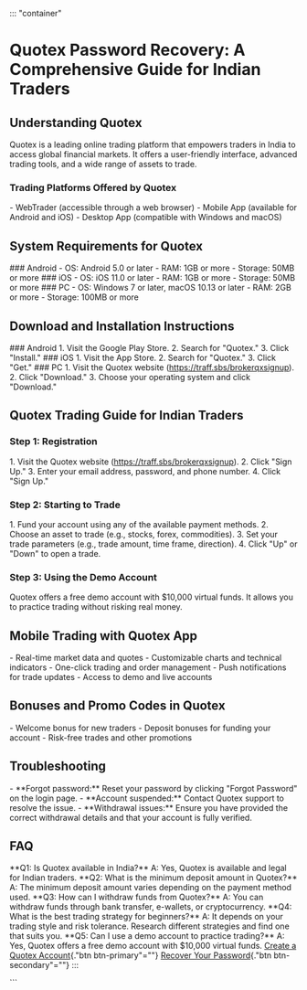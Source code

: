 ::: \"container\"
# Quotex Password Recovery: A Comprehensive Guide for Indian Traders

## Understanding Quotex

Quotex is a leading online trading platform that empowers traders in
India to access global financial markets. It offers a user-friendly
interface, advanced trading tools, and a wide range of assets to trade.

### Trading Platforms Offered by Quotex

\- WebTrader (accessible through a web browser) - Mobile App (available
for Android and iOS) - Desktop App (compatible with Windows and macOS)

## System Requirements for Quotex

\### Android - OS: Android 5.0 or later - RAM: 1GB or more - Storage:
50MB or more \### iOS - OS: iOS 11.0 or later - RAM: 1GB or more -
Storage: 50MB or more \### PC - OS: Windows 7 or later, macOS 10.13 or
later - RAM: 2GB or more - Storage: 100MB or more

## Download and Installation Instructions

\### Android 1. Visit the Google Play Store. 2. Search for
"Quotex." 3. Click "Install." \### iOS 1. Visit the App
Store. 2. Search for "Quotex." 3. Click "Get." \### PC 1.
Visit the Quotex website (https://traff.sbs/brokerqxsignup). 2. Click
"Download." 3. Choose your operating system and click
"Download."

## Quotex Trading Guide for Indian Traders

### Step 1: Registration

1\. Visit the Quotex website (https://traff.sbs/brokerqxsignup). 2.
Click "Sign Up." 3. Enter your email address, password, and phone
number. 4. Click "Sign Up."

### Step 2: Starting to Trade

1\. Fund your account using any of the available payment methods. 2.
Choose an asset to trade (e.g., stocks, forex, commodities). 3. Set your
trade parameters (e.g., trade amount, time frame, direction). 4. Click
"Up" or "Down" to open a trade.

### Step 3: Using the Demo Account

Quotex offers a free demo account with \$10,000 virtual funds. It allows
you to practice trading without risking real money.

## Mobile Trading with Quotex App

\- Real-time market data and quotes - Customizable charts and technical
indicators - One-click trading and order management - Push notifications
for trade updates - Access to demo and live accounts

## Bonuses and Promo Codes in Quotex

\- Welcome bonus for new traders - Deposit bonuses for funding your
account - Risk-free trades and other promotions

## Troubleshooting

\- \*\*Forgot password:\*\* Reset your password by clicking "Forgot
Password" on the login page. - \*\*Account suspended:\*\* Contact
Quotex support to resolve the issue. - \*\*Withdrawal issues:\*\* Ensure
you have provided the correct withdrawal details and that your account
is fully verified.

## FAQ

\*\*Q1: Is Quotex available in India?\*\* A: Yes, Quotex is available
and legal for Indian traders. \*\*Q2: What is the minimum deposit amount
in Quotex?\*\* A: The minimum deposit amount varies depending on the
payment method used. \*\*Q3: How can I withdraw funds from Quotex?\*\*
A: You can withdraw funds through bank transfer, e-wallets, or
cryptocurrency. \*\*Q4: What is the best trading strategy for
beginners?\*\* A: It depends on your trading style and risk tolerance.
Research different strategies and find one that suits you. \*\*Q5: Can I
use a demo account to practice trading?\*\* A: Yes, Quotex offers a free
demo account with \$10,000 virtual funds. [Create a Quotex
Account](\%22https://traff.sbs/brokerqxsignup\%22){."btn
btn-primary"=""} [Recover Your
Password](\%22https://traff.sbs/brokerqxsignup\%22){."btn
btn-secondary"=""}
:::

\`\`\`

